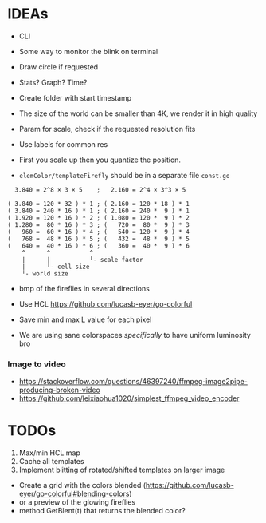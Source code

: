 # IDEAs

* CLI
* Some way to monitor the blink on terminal
* Draw circle if requested
* Stats? Graph? Time?

* Create folder with start timestamp

* The size of the world can be smaller than 4K, we render it in high quality
* Param for scale, check if the requested resolution fits
* Use labels for common res

* First you scale up then you quantize the position.

* `elemColor/templateFirefly` should be in a separate file `const.go`

```
  3.840 = 2^8 × 3 × 5    ;   2.160 = 2^4 × 3^3 × 5

( 3.840 = 120 * 32 ) * 1 ; ( 2.160 = 120 * 18 ) * 1
( 3.840 = 240 * 16 ) * 1 ; ( 2.160 = 240 *  9 ) * 1
( 1.920 = 120 * 16 ) * 2 ; ( 1.080 = 120 *  9 ) * 2
( 1.280 =  80 * 16 ) * 3 ; (   720 =  80 *  9 ) * 3
(   960 =  60 * 16 ) * 4 ; (   540 = 120 *  9 ) * 4
(   768 =  48 * 16 ) * 5 ; (   432 =  48 *  9 ) * 5
(   640 =  40 * 16 ) * 6 ; (   360 =  40 *  9 ) * 6
    ^      ^           ^
    |      |           ╵- scale factor
    |      ╵- cell size
    ╵- world size
```

* bmp of the fireflies in several directions
* Use HCL https://github.com/lucasb-eyer/go-colorful
* Save min and max L value for each pixel

* We are using sane colorspaces _specifically_ to have uniform luminosity bro

### Image to video

* https://stackoverflow.com/questions/46397240/ffmpeg-image2pipe-producing-broken-video
* https://github.com/leixiaohua1020/simplest_ffmpeg_video_encoder


# TODOs

1. Max/min HCL map
2. Cache all templates
3. Implement blitting of rotated/shifted templates on larger image


* Create a grid with the colors blended (https://github.com/lucasb-eyer/go-colorful#blending-colors)
* or a preview of the glowing fireflies
* method GetBlent(t) that returns the blended color?
